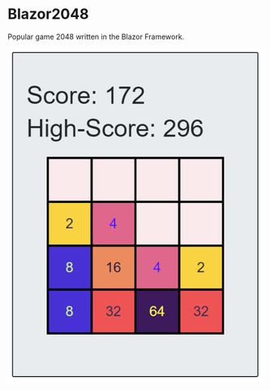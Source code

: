 # Blazor2048

Popular game 2048 written in the Blazor Framework.

![Blazor 2048](2048.png "Blazor 2048")

